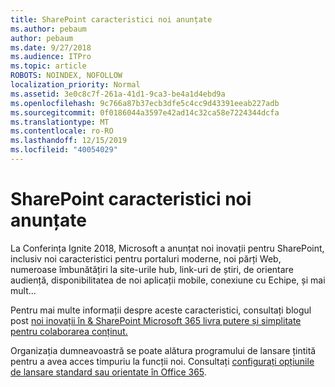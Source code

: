 ```yaml
---
title: SharePoint caracteristici noi anunțate
ms.author: pebaum
author: pebaum
ms.date: 9/27/2018
ms.audience: ITPro
ms.topic: article
ROBOTS: NOINDEX, NOFOLLOW
localization_priority: Normal
ms.assetid: 3e0c8c7f-261a-41d1-9ca3-be4a1d4ebd9a
ms.openlocfilehash: 9c766a87b37ecb3dfe5c4cc9d43391eeab227adb
ms.sourcegitcommit: 0f0186044a3597e42ad14c32ca58e7224344dcfa
ms.translationtype: MT
ms.contentlocale: ro-RO
ms.lasthandoff: 12/15/2019
ms.locfileid: "40054029"
---
```

# <a name="sharepoint-new-features-announced"></a>SharePoint caracteristici noi anunțate

La Conferința Ignite 2018, Microsoft a anunțat noi inovații pentru SharePoint, inclusiv noi caracteristici pentru portaluri moderne, noi părți Web, numeroase îmbunătățiri la site-urile hub, link-uri de știri, de orientare audiență, disponibilitatea de noi aplicații mobile, conexiune cu Echipe, și mai mult...
  
Pentru mai multe informații despre aceste caracteristici, consultați blogul post [noi inovații în &amp; SharePoint Microsoft 365 livra putere și simplitate pentru colaborarea conținut.](https://go.microsoft.com/fwlink/?linkid=2026502)
  
Organizația dumneavoastră se poate alătura programului de lansare țintită pentru a avea acces timpuriu la funcții noi. Consultați [configurați opțiunile de lansare standard sau orientate în Office 365](https://docs.microsoft.com/office365/admin/manage/release-options-in-office-365).
